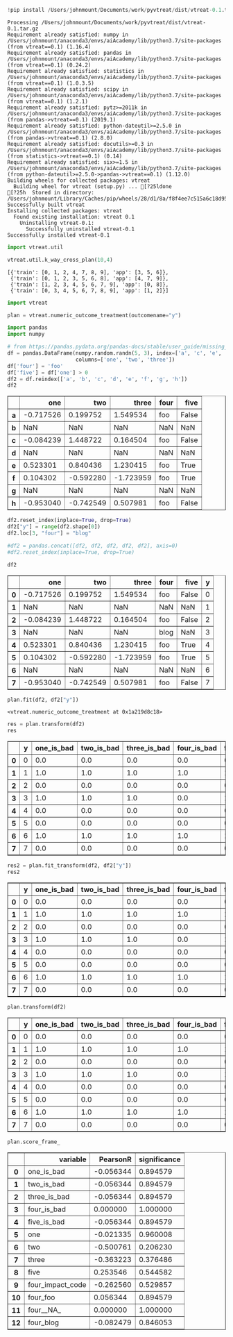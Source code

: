 

```python
!pip install /Users/johnmount/Documents/work/pyvtreat/dist/vtreat-0.1.tar.gz 
```

    Processing /Users/johnmount/Documents/work/pyvtreat/dist/vtreat-0.1.tar.gz
    Requirement already satisfied: numpy in /Users/johnmount/anaconda3/envs/aiAcademy/lib/python3.7/site-packages (from vtreat==0.1) (1.16.4)
    Requirement already satisfied: pandas in /Users/johnmount/anaconda3/envs/aiAcademy/lib/python3.7/site-packages (from vtreat==0.1) (0.24.2)
    Requirement already satisfied: statistics in /Users/johnmount/anaconda3/envs/aiAcademy/lib/python3.7/site-packages (from vtreat==0.1) (1.0.3.5)
    Requirement already satisfied: scipy in /Users/johnmount/anaconda3/envs/aiAcademy/lib/python3.7/site-packages (from vtreat==0.1) (1.2.1)
    Requirement already satisfied: pytz>=2011k in /Users/johnmount/anaconda3/envs/aiAcademy/lib/python3.7/site-packages (from pandas->vtreat==0.1) (2019.1)
    Requirement already satisfied: python-dateutil>=2.5.0 in /Users/johnmount/anaconda3/envs/aiAcademy/lib/python3.7/site-packages (from pandas->vtreat==0.1) (2.8.0)
    Requirement already satisfied: docutils>=0.3 in /Users/johnmount/anaconda3/envs/aiAcademy/lib/python3.7/site-packages (from statistics->vtreat==0.1) (0.14)
    Requirement already satisfied: six>=1.5 in /Users/johnmount/anaconda3/envs/aiAcademy/lib/python3.7/site-packages (from python-dateutil>=2.5.0->pandas->vtreat==0.1) (1.12.0)
    Building wheels for collected packages: vtreat
      Building wheel for vtreat (setup.py) ... [?25ldone
    [?25h  Stored in directory: /Users/johnmount/Library/Caches/pip/wheels/28/d1/8a/f8f4ee7c515a6c18d95d64f4d49327fe498b9e6e23d04c7159
    Successfully built vtreat
    Installing collected packages: vtreat
      Found existing installation: vtreat 0.1
        Uninstalling vtreat-0.1:
          Successfully uninstalled vtreat-0.1
    Successfully installed vtreat-0.1



```python
import vtreat.util
```


```python
vtreat.util.k_way_cross_plan(10,4)
```




    [{'train': [0, 1, 2, 4, 7, 8, 9], 'app': [3, 5, 6]},
     {'train': [0, 1, 2, 3, 5, 6, 8], 'app': [4, 7, 9]},
     {'train': [1, 2, 3, 4, 5, 6, 7, 9], 'app': [0, 8]},
     {'train': [0, 3, 4, 5, 6, 7, 8, 9], 'app': [1, 2]}]




```python
import vtreat
```


```python
plan = vtreat.numeric_outcome_treatment(outcomename="y")
```


```python
import pandas
import numpy
```


```python
# from https://pandas.pydata.org/pandas-docs/stable/user_guide/missing_data.html
df = pandas.DataFrame(numpy.random.randn(5, 3), index=['a', 'c', 'e', 'f', 'h'],
                      columns=['one', 'two', 'three'])
df['four'] = 'foo'
df['five'] = df['one'] > 0
df2 = df.reindex(['a', 'b', 'c', 'd', 'e', 'f', 'g', 'h'])
df2
```




<div>
<style scoped>
    .dataframe tbody tr th:only-of-type {
        vertical-align: middle;
    }

    .dataframe tbody tr th {
        vertical-align: top;
    }

    .dataframe thead th {
        text-align: right;
    }
</style>
<table border="1" class="dataframe">
  <thead>
    <tr style="text-align: right;">
      <th></th>
      <th>one</th>
      <th>two</th>
      <th>three</th>
      <th>four</th>
      <th>five</th>
    </tr>
  </thead>
  <tbody>
    <tr>
      <th>a</th>
      <td>-0.717526</td>
      <td>0.199752</td>
      <td>1.549534</td>
      <td>foo</td>
      <td>False</td>
    </tr>
    <tr>
      <th>b</th>
      <td>NaN</td>
      <td>NaN</td>
      <td>NaN</td>
      <td>NaN</td>
      <td>NaN</td>
    </tr>
    <tr>
      <th>c</th>
      <td>-0.084239</td>
      <td>1.448722</td>
      <td>0.164504</td>
      <td>foo</td>
      <td>False</td>
    </tr>
    <tr>
      <th>d</th>
      <td>NaN</td>
      <td>NaN</td>
      <td>NaN</td>
      <td>NaN</td>
      <td>NaN</td>
    </tr>
    <tr>
      <th>e</th>
      <td>0.523301</td>
      <td>0.840436</td>
      <td>1.230415</td>
      <td>foo</td>
      <td>True</td>
    </tr>
    <tr>
      <th>f</th>
      <td>0.104302</td>
      <td>-0.592280</td>
      <td>-1.723959</td>
      <td>foo</td>
      <td>True</td>
    </tr>
    <tr>
      <th>g</th>
      <td>NaN</td>
      <td>NaN</td>
      <td>NaN</td>
      <td>NaN</td>
      <td>NaN</td>
    </tr>
    <tr>
      <th>h</th>
      <td>-0.953040</td>
      <td>-0.742549</td>
      <td>0.507981</td>
      <td>foo</td>
      <td>False</td>
    </tr>
  </tbody>
</table>
</div>




```python
df2.reset_index(inplace=True, drop=True)
df2["y"] = range(df2.shape[0])
df2.loc[3, "four"] = "blog"
```


```python
#df2 = pandas.concat([df2, df2, df2, df2, df2], axis=0)
#df2.reset_index(inplace=True, drop=True)
```


```python
df2
```




<div>
<style scoped>
    .dataframe tbody tr th:only-of-type {
        vertical-align: middle;
    }

    .dataframe tbody tr th {
        vertical-align: top;
    }

    .dataframe thead th {
        text-align: right;
    }
</style>
<table border="1" class="dataframe">
  <thead>
    <tr style="text-align: right;">
      <th></th>
      <th>one</th>
      <th>two</th>
      <th>three</th>
      <th>four</th>
      <th>five</th>
      <th>y</th>
    </tr>
  </thead>
  <tbody>
    <tr>
      <th>0</th>
      <td>-0.717526</td>
      <td>0.199752</td>
      <td>1.549534</td>
      <td>foo</td>
      <td>False</td>
      <td>0</td>
    </tr>
    <tr>
      <th>1</th>
      <td>NaN</td>
      <td>NaN</td>
      <td>NaN</td>
      <td>NaN</td>
      <td>NaN</td>
      <td>1</td>
    </tr>
    <tr>
      <th>2</th>
      <td>-0.084239</td>
      <td>1.448722</td>
      <td>0.164504</td>
      <td>foo</td>
      <td>False</td>
      <td>2</td>
    </tr>
    <tr>
      <th>3</th>
      <td>NaN</td>
      <td>NaN</td>
      <td>NaN</td>
      <td>blog</td>
      <td>NaN</td>
      <td>3</td>
    </tr>
    <tr>
      <th>4</th>
      <td>0.523301</td>
      <td>0.840436</td>
      <td>1.230415</td>
      <td>foo</td>
      <td>True</td>
      <td>4</td>
    </tr>
    <tr>
      <th>5</th>
      <td>0.104302</td>
      <td>-0.592280</td>
      <td>-1.723959</td>
      <td>foo</td>
      <td>True</td>
      <td>5</td>
    </tr>
    <tr>
      <th>6</th>
      <td>NaN</td>
      <td>NaN</td>
      <td>NaN</td>
      <td>NaN</td>
      <td>NaN</td>
      <td>6</td>
    </tr>
    <tr>
      <th>7</th>
      <td>-0.953040</td>
      <td>-0.742549</td>
      <td>0.507981</td>
      <td>foo</td>
      <td>False</td>
      <td>7</td>
    </tr>
  </tbody>
</table>
</div>




```python
plan.fit(df2, df2["y"])
```




    <vtreat.numeric_outcome_treatment at 0x1a219d8c18>




```python
res = plan.transform(df2)
res
```




<div>
<style scoped>
    .dataframe tbody tr th:only-of-type {
        vertical-align: middle;
    }

    .dataframe tbody tr th {
        vertical-align: top;
    }

    .dataframe thead th {
        text-align: right;
    }
</style>
<table border="1" class="dataframe">
  <thead>
    <tr style="text-align: right;">
      <th></th>
      <th>y</th>
      <th>one_is_bad</th>
      <th>two_is_bad</th>
      <th>three_is_bad</th>
      <th>four_is_bad</th>
      <th>five_is_bad</th>
      <th>one</th>
      <th>two</th>
      <th>three</th>
      <th>five</th>
      <th>four_impact_code</th>
      <th>four_foo</th>
      <th>four__NA_</th>
      <th>four_blog</th>
    </tr>
  </thead>
  <tbody>
    <tr>
      <th>0</th>
      <td>0</td>
      <td>0.0</td>
      <td>0.0</td>
      <td>0.0</td>
      <td>0.0</td>
      <td>0.0</td>
      <td>-0.717526</td>
      <td>0.199752</td>
      <td>1.549534</td>
      <td>0.0</td>
      <td>0.009018</td>
      <td>1</td>
      <td>0</td>
      <td>0</td>
    </tr>
    <tr>
      <th>1</th>
      <td>1</td>
      <td>1.0</td>
      <td>1.0</td>
      <td>1.0</td>
      <td>1.0</td>
      <td>1.0</td>
      <td>-0.225440</td>
      <td>0.230816</td>
      <td>0.345695</td>
      <td>0.4</td>
      <td>0.000000</td>
      <td>0</td>
      <td>1</td>
      <td>0</td>
    </tr>
    <tr>
      <th>2</th>
      <td>2</td>
      <td>0.0</td>
      <td>0.0</td>
      <td>0.0</td>
      <td>0.0</td>
      <td>0.0</td>
      <td>-0.084239</td>
      <td>1.448722</td>
      <td>0.164504</td>
      <td>0.0</td>
      <td>0.009018</td>
      <td>1</td>
      <td>0</td>
      <td>0</td>
    </tr>
    <tr>
      <th>3</th>
      <td>3</td>
      <td>1.0</td>
      <td>1.0</td>
      <td>1.0</td>
      <td>0.0</td>
      <td>1.0</td>
      <td>-0.225440</td>
      <td>0.230816</td>
      <td>0.345695</td>
      <td>0.4</td>
      <td>-0.009719</td>
      <td>0</td>
      <td>0</td>
      <td>1</td>
    </tr>
    <tr>
      <th>4</th>
      <td>4</td>
      <td>0.0</td>
      <td>0.0</td>
      <td>0.0</td>
      <td>0.0</td>
      <td>0.0</td>
      <td>0.523301</td>
      <td>0.840436</td>
      <td>1.230415</td>
      <td>1.0</td>
      <td>0.009018</td>
      <td>1</td>
      <td>0</td>
      <td>0</td>
    </tr>
    <tr>
      <th>5</th>
      <td>5</td>
      <td>0.0</td>
      <td>0.0</td>
      <td>0.0</td>
      <td>0.0</td>
      <td>0.0</td>
      <td>0.104302</td>
      <td>-0.592280</td>
      <td>-1.723959</td>
      <td>1.0</td>
      <td>0.009018</td>
      <td>1</td>
      <td>0</td>
      <td>0</td>
    </tr>
    <tr>
      <th>6</th>
      <td>6</td>
      <td>1.0</td>
      <td>1.0</td>
      <td>1.0</td>
      <td>1.0</td>
      <td>1.0</td>
      <td>-0.225440</td>
      <td>0.230816</td>
      <td>0.345695</td>
      <td>0.4</td>
      <td>0.000000</td>
      <td>0</td>
      <td>1</td>
      <td>0</td>
    </tr>
    <tr>
      <th>7</th>
      <td>7</td>
      <td>0.0</td>
      <td>0.0</td>
      <td>0.0</td>
      <td>0.0</td>
      <td>0.0</td>
      <td>-0.953040</td>
      <td>-0.742549</td>
      <td>0.507981</td>
      <td>0.0</td>
      <td>0.009018</td>
      <td>1</td>
      <td>0</td>
      <td>0</td>
    </tr>
  </tbody>
</table>
</div>




```python
res2 = plan.fit_transform(df2, df2["y"])
res2
```




<div>
<style scoped>
    .dataframe tbody tr th:only-of-type {
        vertical-align: middle;
    }

    .dataframe tbody tr th {
        vertical-align: top;
    }

    .dataframe thead th {
        text-align: right;
    }
</style>
<table border="1" class="dataframe">
  <thead>
    <tr style="text-align: right;">
      <th></th>
      <th>y</th>
      <th>one_is_bad</th>
      <th>two_is_bad</th>
      <th>three_is_bad</th>
      <th>four_is_bad</th>
      <th>five_is_bad</th>
      <th>one</th>
      <th>two</th>
      <th>three</th>
      <th>five</th>
      <th>four_impact_code</th>
      <th>four_foo</th>
      <th>four__NA_</th>
      <th>four_blog</th>
    </tr>
  </thead>
  <tbody>
    <tr>
      <th>0</th>
      <td>0</td>
      <td>0.0</td>
      <td>0.0</td>
      <td>0.0</td>
      <td>0.0</td>
      <td>0.0</td>
      <td>-0.717526</td>
      <td>0.199752</td>
      <td>1.549534</td>
      <td>0.0</td>
      <td>0.122500</td>
      <td>1</td>
      <td>0</td>
      <td>0</td>
    </tr>
    <tr>
      <th>1</th>
      <td>1</td>
      <td>1.0</td>
      <td>1.0</td>
      <td>1.0</td>
      <td>1.0</td>
      <td>1.0</td>
      <td>-0.225440</td>
      <td>0.230816</td>
      <td>0.345695</td>
      <td>0.4</td>
      <td>0.000000</td>
      <td>0</td>
      <td>1</td>
      <td>0</td>
    </tr>
    <tr>
      <th>2</th>
      <td>2</td>
      <td>0.0</td>
      <td>0.0</td>
      <td>0.0</td>
      <td>0.0</td>
      <td>0.0</td>
      <td>-0.084239</td>
      <td>1.448722</td>
      <td>0.164504</td>
      <td>0.0</td>
      <td>-0.008929</td>
      <td>1</td>
      <td>0</td>
      <td>0</td>
    </tr>
    <tr>
      <th>3</th>
      <td>3</td>
      <td>1.0</td>
      <td>1.0</td>
      <td>1.0</td>
      <td>0.0</td>
      <td>1.0</td>
      <td>-0.225440</td>
      <td>0.230816</td>
      <td>0.345695</td>
      <td>0.4</td>
      <td>0.000000</td>
      <td>0</td>
      <td>0</td>
      <td>1</td>
    </tr>
    <tr>
      <th>4</th>
      <td>4</td>
      <td>0.0</td>
      <td>0.0</td>
      <td>0.0</td>
      <td>0.0</td>
      <td>0.0</td>
      <td>0.523301</td>
      <td>0.840436</td>
      <td>1.230415</td>
      <td>1.0</td>
      <td>0.003802</td>
      <td>1</td>
      <td>0</td>
      <td>0</td>
    </tr>
    <tr>
      <th>5</th>
      <td>5</td>
      <td>0.0</td>
      <td>0.0</td>
      <td>0.0</td>
      <td>0.0</td>
      <td>0.0</td>
      <td>0.104302</td>
      <td>-0.592280</td>
      <td>-1.723959</td>
      <td>1.0</td>
      <td>0.122500</td>
      <td>1</td>
      <td>0</td>
      <td>0</td>
    </tr>
    <tr>
      <th>6</th>
      <td>6</td>
      <td>1.0</td>
      <td>1.0</td>
      <td>1.0</td>
      <td>1.0</td>
      <td>1.0</td>
      <td>-0.225440</td>
      <td>0.230816</td>
      <td>0.345695</td>
      <td>0.4</td>
      <td>0.000000</td>
      <td>0</td>
      <td>1</td>
      <td>0</td>
    </tr>
    <tr>
      <th>7</th>
      <td>7</td>
      <td>0.0</td>
      <td>0.0</td>
      <td>0.0</td>
      <td>0.0</td>
      <td>0.0</td>
      <td>-0.953040</td>
      <td>-0.742549</td>
      <td>0.507981</td>
      <td>0.0</td>
      <td>-0.008929</td>
      <td>1</td>
      <td>0</td>
      <td>0</td>
    </tr>
  </tbody>
</table>
</div>




```python
plan.transform(df2)
```




<div>
<style scoped>
    .dataframe tbody tr th:only-of-type {
        vertical-align: middle;
    }

    .dataframe tbody tr th {
        vertical-align: top;
    }

    .dataframe thead th {
        text-align: right;
    }
</style>
<table border="1" class="dataframe">
  <thead>
    <tr style="text-align: right;">
      <th></th>
      <th>y</th>
      <th>one_is_bad</th>
      <th>two_is_bad</th>
      <th>three_is_bad</th>
      <th>four_is_bad</th>
      <th>five_is_bad</th>
      <th>one</th>
      <th>two</th>
      <th>three</th>
      <th>five</th>
      <th>four_impact_code</th>
      <th>four_foo</th>
      <th>four__NA_</th>
      <th>four_blog</th>
    </tr>
  </thead>
  <tbody>
    <tr>
      <th>0</th>
      <td>0</td>
      <td>0.0</td>
      <td>0.0</td>
      <td>0.0</td>
      <td>0.0</td>
      <td>0.0</td>
      <td>-0.717526</td>
      <td>0.199752</td>
      <td>1.549534</td>
      <td>0.0</td>
      <td>0.009018</td>
      <td>1</td>
      <td>0</td>
      <td>0</td>
    </tr>
    <tr>
      <th>1</th>
      <td>1</td>
      <td>1.0</td>
      <td>1.0</td>
      <td>1.0</td>
      <td>1.0</td>
      <td>1.0</td>
      <td>-0.225440</td>
      <td>0.230816</td>
      <td>0.345695</td>
      <td>0.4</td>
      <td>0.000000</td>
      <td>0</td>
      <td>1</td>
      <td>0</td>
    </tr>
    <tr>
      <th>2</th>
      <td>2</td>
      <td>0.0</td>
      <td>0.0</td>
      <td>0.0</td>
      <td>0.0</td>
      <td>0.0</td>
      <td>-0.084239</td>
      <td>1.448722</td>
      <td>0.164504</td>
      <td>0.0</td>
      <td>0.009018</td>
      <td>1</td>
      <td>0</td>
      <td>0</td>
    </tr>
    <tr>
      <th>3</th>
      <td>3</td>
      <td>1.0</td>
      <td>1.0</td>
      <td>1.0</td>
      <td>0.0</td>
      <td>1.0</td>
      <td>-0.225440</td>
      <td>0.230816</td>
      <td>0.345695</td>
      <td>0.4</td>
      <td>-0.009719</td>
      <td>0</td>
      <td>0</td>
      <td>1</td>
    </tr>
    <tr>
      <th>4</th>
      <td>4</td>
      <td>0.0</td>
      <td>0.0</td>
      <td>0.0</td>
      <td>0.0</td>
      <td>0.0</td>
      <td>0.523301</td>
      <td>0.840436</td>
      <td>1.230415</td>
      <td>1.0</td>
      <td>0.009018</td>
      <td>1</td>
      <td>0</td>
      <td>0</td>
    </tr>
    <tr>
      <th>5</th>
      <td>5</td>
      <td>0.0</td>
      <td>0.0</td>
      <td>0.0</td>
      <td>0.0</td>
      <td>0.0</td>
      <td>0.104302</td>
      <td>-0.592280</td>
      <td>-1.723959</td>
      <td>1.0</td>
      <td>0.009018</td>
      <td>1</td>
      <td>0</td>
      <td>0</td>
    </tr>
    <tr>
      <th>6</th>
      <td>6</td>
      <td>1.0</td>
      <td>1.0</td>
      <td>1.0</td>
      <td>1.0</td>
      <td>1.0</td>
      <td>-0.225440</td>
      <td>0.230816</td>
      <td>0.345695</td>
      <td>0.4</td>
      <td>0.000000</td>
      <td>0</td>
      <td>1</td>
      <td>0</td>
    </tr>
    <tr>
      <th>7</th>
      <td>7</td>
      <td>0.0</td>
      <td>0.0</td>
      <td>0.0</td>
      <td>0.0</td>
      <td>0.0</td>
      <td>-0.953040</td>
      <td>-0.742549</td>
      <td>0.507981</td>
      <td>0.0</td>
      <td>0.009018</td>
      <td>1</td>
      <td>0</td>
      <td>0</td>
    </tr>
  </tbody>
</table>
</div>




```python
plan.score_frame_
```




<div>
<style scoped>
    .dataframe tbody tr th:only-of-type {
        vertical-align: middle;
    }

    .dataframe tbody tr th {
        vertical-align: top;
    }

    .dataframe thead th {
        text-align: right;
    }
</style>
<table border="1" class="dataframe">
  <thead>
    <tr style="text-align: right;">
      <th></th>
      <th>variable</th>
      <th>PearsonR</th>
      <th>significance</th>
    </tr>
  </thead>
  <tbody>
    <tr>
      <th>0</th>
      <td>one_is_bad</td>
      <td>-0.056344</td>
      <td>0.894579</td>
    </tr>
    <tr>
      <th>1</th>
      <td>two_is_bad</td>
      <td>-0.056344</td>
      <td>0.894579</td>
    </tr>
    <tr>
      <th>2</th>
      <td>three_is_bad</td>
      <td>-0.056344</td>
      <td>0.894579</td>
    </tr>
    <tr>
      <th>3</th>
      <td>four_is_bad</td>
      <td>0.000000</td>
      <td>1.000000</td>
    </tr>
    <tr>
      <th>4</th>
      <td>five_is_bad</td>
      <td>-0.056344</td>
      <td>0.894579</td>
    </tr>
    <tr>
      <th>5</th>
      <td>one</td>
      <td>-0.021335</td>
      <td>0.960008</td>
    </tr>
    <tr>
      <th>6</th>
      <td>two</td>
      <td>-0.500761</td>
      <td>0.206230</td>
    </tr>
    <tr>
      <th>7</th>
      <td>three</td>
      <td>-0.363223</td>
      <td>0.376486</td>
    </tr>
    <tr>
      <th>8</th>
      <td>five</td>
      <td>0.253546</td>
      <td>0.544582</td>
    </tr>
    <tr>
      <th>9</th>
      <td>four_impact_code</td>
      <td>-0.262560</td>
      <td>0.529857</td>
    </tr>
    <tr>
      <th>10</th>
      <td>four_foo</td>
      <td>0.056344</td>
      <td>0.894579</td>
    </tr>
    <tr>
      <th>11</th>
      <td>four__NA_</td>
      <td>0.000000</td>
      <td>1.000000</td>
    </tr>
    <tr>
      <th>12</th>
      <td>four_blog</td>
      <td>-0.082479</td>
      <td>0.846053</td>
    </tr>
  </tbody>
</table>
</div>




```python

```


```python

```
